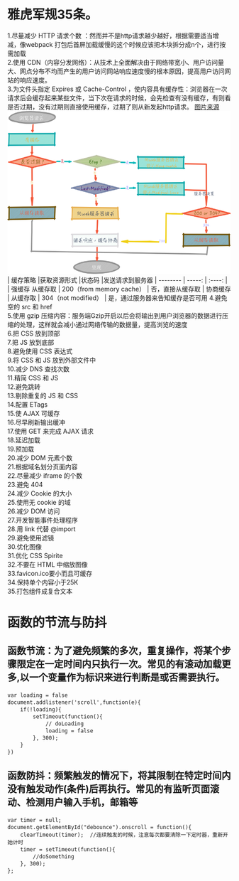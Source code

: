 # 雅虎军规35条。  
1.尽量减少 HTTP 请求个数 ：然而并不是http请求越少越好，根据需要适当增减，像webpack 打包后首屏加载缓慢的这个时候应该把木块拆分成n个，进行按需加载  
2.使用 CDN（内容分发网络）：从技术上全面解决由于网络带宽小、用户访问量大、网点分布不均而产生的用户访问网站响应速度慢的根本原因，提高用户访问网站的响应速度。  
3.为文件头指定 Expires 或 Cache-Control ，使内容具有缓存性：浏览器在一次请求后会缓存起来某些文件，当下次在请求的时候，会先检查有没有缓存，有则看是否过期，没有过期则直接使用缓存，过期了则从新发起http请求。 <a href='https://h.lishaoy.net/webOptimize.html'>图片来源</a>
	![Image text](https://github.com/smxyzb/blog/blob/master/img/webCache4.png)
	|  缓存策略	|获取资源形式	|状态码	|发送请求到服务器
	| --------   | -----:   | :----: |
	|  强缓存	   从缓存取	|  200（from memory cache）	|  否，直接从缓存取
	|  协商缓存	|  从缓存取	|  304（not modified）	|  是，通过服务器来告知缓存是否可用
4.避免空的 src 和 href  
5.使用 gzip 压缩内容：服务端Gzip开启以后会将输出到用户浏览器的数据进行压缩的处理，这样就会减小通过网络传输的数据量，提高浏览的速度  
6.把 CSS 放到顶部  
7.把 JS 放到底部  
8.避免使用 CSS 表达式  
9.将 CSS 和 JS 放到外部文件中  
10.减少 DNS 查找次数  
11.精简 CSS 和 JS  
12.避免跳转  
13.剔除重复的 JS 和 CSS  
14.配置 ETags  
15.使 AJAX 可缓存  
16.尽早刷新输出缓冲  
17.使用 GET 来完成 AJAX 请求  
18.延迟加载  
19.预加载  
20.减少 DOM 元素个数  
21.根据域名划分页面内容  
22.尽量减少 iframe 的个数  
23.避免 404  
24.减少 Cookie 的大小  
25.使用无 cookie 的域  
26.减少 DOM 访问  
27.开发智能事件处理程序    
28.用 link 代替 @import  
29.避免使用滤镜  
30.优化图像  
31.优化 CSS Spirite  
32.不要在 HTML 中缩放图像  
33.favicon.ico要小而且可缓存  
34.保持单个内容小于25K  
35.打包组件成复合文本  



# 函数的节流与防抖  
## 函数节流：为了避免频繁的多次，重复操作，将某个步骤限定在一定时间内只执行一次。常见的有滚动加载更多,以一个变量作为标识来进行判断是或否需要执行。    

``` 
var loading = false
document.addlistener('scroll',function(e){
	if(!loading){
		setTimeout(function(){
			// doLoading
			loading = false
		}, 300);
	}
})
```  
## 函数防抖：频繁触发的情况下，将其限制在特定时间内没有触发动作(条件)后再执行。常见的有监听页面滚动、检测用户输入手机，邮箱等
``` 
var timer = null;
document.getElementById("debounce").onscroll = function(){
    clearTimeout(timer);  //连续触发的时候，注意每次都要清除一下定时器，重新开始计时
    timer = setTimeout(function(){
        //doSomething
    }, 300);
};  
```  

